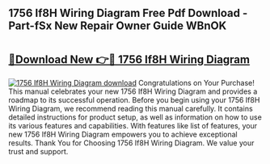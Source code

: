 ## 1756 If8H Wiring Diagram Free Pdf Download - Part-fSx New Repair Owner Guide WBnOK

# <h2><a href="http://dfjsokp.blite.top/?on=1756+If8H+Wiring+Diagram">🔗Download New 👉🔴 1756 If8H Wiring Diagram</a></h2>

[![1756 If8H Wiring Diagram download](https://i.imgur.com/lujVjoI.png)](http://dfjsokp.blite.top/?on=1756+If8H+Wiring+Diagram)
Congratulations on Your Purchase! This manual celebrates your new 1756 If8H Wiring Diagram and provides a roadmap to its successful operation. Before you begin using your 1756 If8H Wiring Diagram, we recommend reading this manual carefully. It contains detailed instructions for product setup, as well as information on how to use its various features and capabilities. With features like list of features, your new 1756 If8H Wiring Diagram empowers you to achieve exceptional results. Thank You for Choosing 1756 If8H Wiring Diagram. We value your trust and support.
